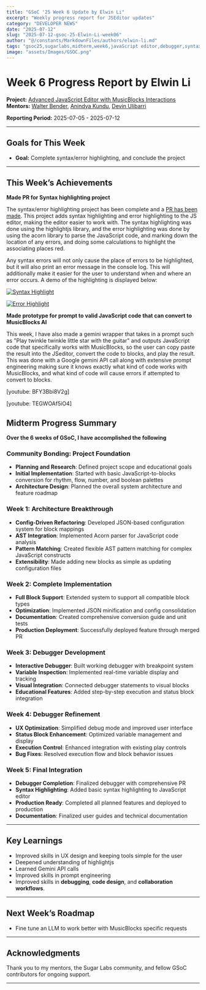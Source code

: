 ```yaml
---
title: "GSoC '25 Week 6 Update by Elwin Li"
excerpt: "Weekly progress report for JSEditor updates"
category: "DEVELOPER NEWS"
date: "2025-07-12"
slug: "2025-07-12-gsoc-25-Elwin-Li-week06"
author: "@/constants/MarkdownFiles/authors/elwin-li.md"
tags: "gsoc25,sugarlabs,midterm,week6,javaScript editor,debugger,syntax highlighting"
image: "assets/Images/GSOC.png"
---
```


<!-- markdownlint-disable -->

# Week 6 Progress Report by Elwin Li

**Project:** [Advanced JavaScript Editor with MusicBlocks Interactions](https://github.com/sugarlabs/musicblocks/tree/config_driven_conversion/elwin)  
**Mentors:** [Walter Bender](https://github.com/walterbender), [Anindya Kundu](https://github.com/meganindya), [Devin Ulibarri](https://github.com/pikurasa)

**Reporting Period:** 2025-07-05 - 2025-07-12

---

## Goals for This Week

- **Goal:** Complete syntax/error highlighting, and conclude the project

---

## This Week’s Achievements

**Made PR for Syntax highlighting project**

The syntax/error highlighting project has been complete and a [PR has been made](https://github.com/sugarlabs/musicblocks/pull/4723). This project adds syntax highlighting and error highlighting to the JS editor, making the editor easier to work with. The syntax highlighting was done using
the highlightjs library, and the error highlighting was done by using the acorn library to parse the JavaScript code, and marking down the location
of any errors, and doing some calculations to highlight the associating places red.

Any syntax errors will not only cause the place of errors to be highlighted, but it will also print an error message in the console log. This will additionally make it easier for the user to understand when and where an error occurs. A demo of the highlighting is displayed below:

<a href="https://ibb.co/VpVMyZFM"><img src="https://i.ibb.co/yB0gT1zg/Screenshot-2025-07-12-at-9-01-37-PM.png" alt="Syntax Highlight"></a>

<a href="https://ibb.co/1YTRYQFx"><img src="https://i.ibb.co/Y4hf4QHG/Screenshot-2025-07-12-at-9-01-48-PM.png" alt="Error Highlight"></a>

**Made prototype for prompt to valid JavaScript code that can convert to MusicBlocks AI**

This week, I have also made a gemini wrapper that takes in a prompt such as "Play twinkle twinkle little star with the guitar" and outputs JavaScript code that specifically works with MusicBlocks, so the user can copy paste the result into the JSeditor, convert the code to blocks, and play the result. This was done with a Google gemini API call along with extensive prompt engineering making sure it knows exactly what kind of code works with MusicBlocks, and what kind of code will cause errors if attempted to convert to blocks.

[youtube: BFY3Bbi8V2g]

[youtube: TEGWOAf5iO4]

## Midterm Progress Summary

**Over the 6 weeks of GSoC, I have accomplished the following**

### Community Bonding: Project Foundation
- **Planning and Research**: Defined project scope and educational goals
- **Initial Implementation**: Started with basic JavaScript-to-blocks conversion for rhythm, flow, number, and boolean palettes
- **Architecture Design**: Planned the overall system architecture and feature roadmap

### Week 1: Architecture Breakthrough
- **Config-Driven Refactoring**: Developed JSON-based configuration system for block mappings
- **AST Integration**: Implemented Acorn parser for JavaScript code analysis
- **Pattern Matching**: Created flexible AST pattern matching for complex JavaScript constructs
- **Extensibility**: Made adding new blocks as simple as updating configuration files

### Week 2: Complete Implementation
- **Full Block Support**: Extended system to support all compatible block types
- **Optimization**: Implemented JSON minification and config consolidation
- **Documentation**: Created comprehensive conversion guide and unit tests
- **Production Deployment**: Successfully deployed feature through merged PR

### Week 3: Debugger Development
- **Interactive Debugger**: Built working debugger with breakpoint system
- **Variable Inspection**: Implemented real-time variable display and tracking
- **Visual Integration**: Connected debugger statements to visual blocks
- **Educational Features**: Added step-by-step execution and status block integration

### Week 4: Debugger Refinement
- **UX Optimization**: Simplified debug mode and improved user interface
- **Status Block Enhancement**: Optimized variable management and display
- **Execution Control**: Enhanced integration with existing play controls
- **Bug Fixes**: Resolved execution flow and block behavior issues

### Week 5: Final Integration
- **Debugger Completion**: Finalized debugger with comprehensive PR
- **Syntax Highlighting**: Added basic syntax highlighting to JavaScript editor
- **Production Ready**: Completed all planned features and deployed to production
- **Documentation**: Finalized user guides and technical documentation
---

## Key Learnings

- Improved skills in UX design and keeping tools simple for the user
- Deepened understanding of highlightjs
- Learned Gemini API calls
- Improved skills in prompt engineering
- Improved skills in **debugging**, **code design**, and **collaboration workflows**.

---

## Next Week’s Roadmap

- Fine tune an LLM to work better with MusicBlocks specific requests

---

## Acknowledgments

Thank you to my mentors, the Sugar Labs community, and fellow GSoC contributors for ongoing support.

---
